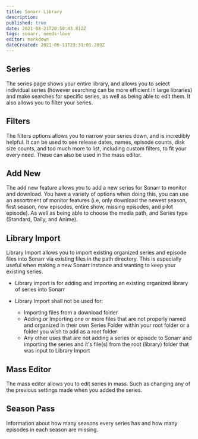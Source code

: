 ```yaml
---
title: Sonarr Library
description: 
published: true
date: 2021-08-21T20:50:43.812Z
tags: sonarr, needs-love
editor: markdown
dateCreated: 2021-06-11T23:31:01.289Z
---
```


## Series

The series page shows your entire library, and allows you to select individual series (however searching can be more efficient in large libraries) and make searches for specific series, as well as being able to edit them.  It also allows you to filter your series.

## Filters

The filters options allows you to narrow your series down, and is incredibly helpful.  It can be used to see release dates, names, episode counts, disk size counts, and too much more to list, including custom filters, to fit your every need.  These can also be used in the mass editor.

## Add New

The add new feature allows you to add a new series for Sonarr to monitor and download.  You have a variety of options when doing this, you can use an assortment of monitor features (i.e, only download the newest season, first season, new episodes, entire show, missing episodes, and pilot episode).  As well as being able to choose the media path, and Series type (Standard, Daily, and Anime).

## Library Import

Library Import allows you to import existing organized series and episode files into Sonarr via existing files in the path directory.  This is especially useful when making a new Sonarr instance and wanting to keep your existing series.

- Library import is for adding and importing an existing organized library of  series into Sonarr

- Library Import shall not be used for:
  - Importing files from a download folder
  - Adding or Importing one or more files that are not properly named and organized in their own Series Folder within your root folder or a folder you wish to add as a root folder
  - Any other uses that are not adding a series or episode to Sonarr and importing the series and it's file(s) from the root (library) folder that was input to Library Import

## Mass Editor

The mass editor allows you to edit series in mass.  Such as changing any of the previous settings made when you added the series.

## Season Pass

Information about how many seasons every series has and how many episodes in each season are missing.
